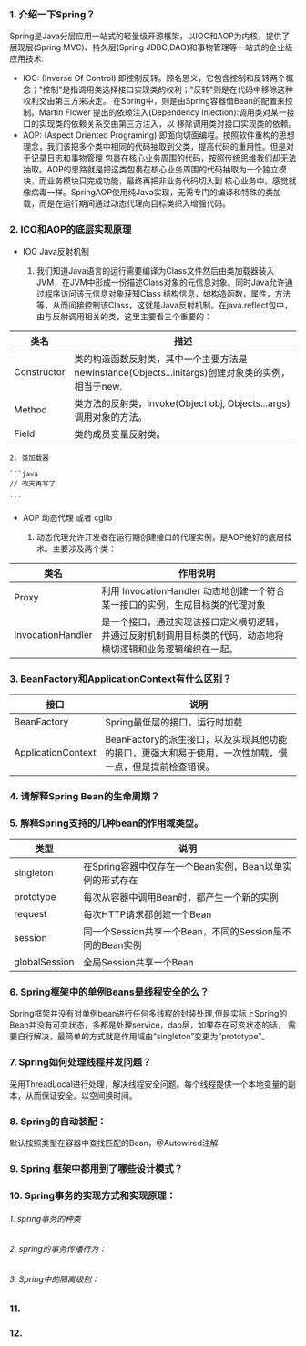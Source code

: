 ### 1. 介绍一下Spring？

Spring是Java分层应用一站式的轻量级开源框架，以IOC和AOP为内核，提供了展现层(Spring MVC)、持久层(Spring JDBC,DAO)和事物管理等一站式的企业级应用技术.

- IOC: (Inverse Of Control) 即控制反转。顾名思义，它包含控制和反转两个概念；"控制"是指调用类选择接口实现类的权利；"反转"则是在代码中移除这种权利交由第三方来决定。
在Spring中，则是由Spring容器借Bean的配置来控制。Martin Flower 提出的依赖注入(Dependency Injection):调用类对某一接口的实现类的依赖关系交由第三方注入，以
移除调用类对接口实现类的依赖。
- AOP: (Aspect Oriented Programing) 即面向切面编程。按照软件重构的思想理念，我们该把多个类中相同的代码抽取到父类，提高代码的重用性。但是对于记录日志和事物管理
包裹在核心业务周围的代码，按照传统思维我们却无法抽取。AOP的思路就是把这类包裹在核心业务周围的代码抽取为一个独立模块，而业务模块只完成功能，最终再把非业务代码切入到
核心业务中。感觉就像病毒一样。SpringAOP使用纯Java实现，无需专门的编译和特殊的类加载，而是在运行期间通过动态代理向目标类织入增强代码。

### 2. ICO和AOP的底层实现原理

- IOC Java反射机制
    
    1. 我们知道Java语言的运行需要编译为Class文件然后由类加载器装入JVM，在JVM中形成一份描述Class对象的元信息对象。同时Java允许通过程序访问该元信息对象获知Class
    结构信息，如构造函数，属性，方法等，从而间接控制该Class，这就是Java反射机制。在java.reflect包中，由与反射调用相关的类，这里主要看三个重要的：
    
类名 | 描述 |
-- | -- |
Constructor | 类的构造函数反射类，其中一个主要方法是 newInstance(Objects...initargs)创建对象类的实例，相当于new.
Method | 类方法的反射类，invoke(Object obj, Objects...args)调用对象的方法。
Field | 类的成员变量反射类。
    
    2. 类加载器
    
    ```java
    // 改天再写了
    
    ```
         
- AOP 动态代理 或者 cglib

    1. 动态代理允许开发者在运行期创建接口的代理实例，是AOP绝好的底层技术。主要涉及两个类：
    
类名 | 作用说明 |
-- | -- |
Proxy | 利用 InvocationHandler 动态地创建一个符合某一接口的实例，生成目标类的代理对象
InvocationHandler | 是一个接口，通过实现该接口定义横切逻辑，并通过反射机制调用目标类的代码，动态地将横切逻辑和业务逻辑编织在一起。


### 3. BeanFactory和ApplicationContext有什么区别？

接口| 说明|
-- | -- |
BeanFactory | Spring最低层的接口，运行时加载
ApplicationContext | BeanFactory的派生接口，以及实现其他功能的接口，更强大和易于使用，一次性加载，慢一点，但是提前检查错误。

### 4. 请解释Spring Bean的生命周期？

### 5. 解释Spring支持的几种bean的作用域类型。

类型 | 说明 |
-- | -- |
singleton | 在Spring容器中仅存在一个Bean实例，Bean以单实例的形式存在
prototype | 每次从容器中调用Bean时，都产生一个新的实例
request| 每次HTTP请求都创建一个Bean
session | 同一个Session共享一个Bean，不同的Session是不同的Bean实例
globalSession | 全局Session共享一个Bean

### 6. Spring框架中的单例Beans是线程安全的么？

Spring框架并没有对单例bean进行任何多线程的封装处理,但是实际上Spring的Bean并没有可变状态，多都是处理service，dao层，如果存在可变状态的话，
需要自行解决，最简单的方式就是作用域由“singleton”变更为“prototype”。

### 7. Spring如何处理线程并发问题？

采用ThreadLocal进行处理，解决线程安全问题。每个线程提供一个本地变量的副本，从而保证安全。以空间换时间。

### 8. Spring的自动装配：

默认按照类型在容器中查找匹配的Bean，@Autowired注解

### 9. Spring 框架中都用到了哪些设计模式？

### 10. Spring事务的实现方式和实现原理：

###### 1. spring事务的种类

###### 2. spring的事务传播行为：

###### 3. Spring中的隔离级别：

### 11.

### 12.